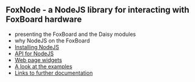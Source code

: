 ## FoxNode - a NodeJS library for interacting with FoxBoard hardware ##

- presenting the FoxBoard and the Daisy modules
- why NodeJS on the FoxBoard
- [Installing NodeJS](wiki/Installing)
- [API for NodeJS](wiki/API)
- [Web page widgets](wiki/Widgets)
- [A look at the examples](wiki/Examples)
- [Links to further documentation](wiki/Links)
